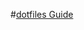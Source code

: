#[dotfiles Guide](https://medium.com/@webprolific/getting-started-with-dotfiles-43c3602fd789#.5s8bngx2s)